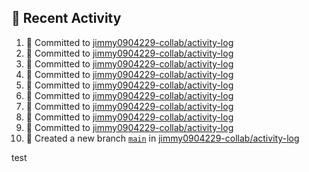 ## 📌 Recent Activity
<!--START_SECTION:activity-->
1. 📝 Committed to [jimmy0904229-collab/activity-log](https://github.com/jimmy0904229-collab/activity-log/commit/78cffc20d0e7e3276b0b965e971eeed96d73a738)
2. 📝 Committed to [jimmy0904229-collab/activity-log](https://github.com/jimmy0904229-collab/activity-log/commit/1aba30e40f74429e4f7ef2a9a7fad57510fb0ac9)
3. 📝 Committed to [jimmy0904229-collab/activity-log](https://github.com/jimmy0904229-collab/activity-log/commit/4ba88c3f0a92bef70a45d60484fbd00be4ebb0ea)
4. 📝 Committed to [jimmy0904229-collab/activity-log](https://github.com/jimmy0904229-collab/activity-log/commit/a3c2143740d0f73af75f6365b586093b02005553)
5. 📝 Committed to [jimmy0904229-collab/activity-log](https://github.com/jimmy0904229-collab/activity-log/commit/1123cc59b020d086a92131fa0a494da127b3a114)
6. 📝 Committed to [jimmy0904229-collab/activity-log](https://github.com/jimmy0904229-collab/activity-log/commit/f310bc601336e969653b945f78cf7b66daef17d3)
7. 📝 Committed to [jimmy0904229-collab/activity-log](https://github.com/jimmy0904229-collab/activity-log/commit/0774ed6c7925e135fce8e1f3afa2d6d71236c5b3)
8. 📝 Committed to [jimmy0904229-collab/activity-log](https://github.com/jimmy0904229-collab/activity-log/commit/a3d57e65d17e1f312ea26223e54e67b1c8927ac9)
9. 📝 Committed to [jimmy0904229-collab/activity-log](https://github.com/jimmy0904229-collab/activity-log/commit/cd7a9fd808616d6094564073decfd6bfb73287d8)
10. 🎉 Created a new branch [`main`](https://github.com/jimmy0904229-collab/activity-log/tree/main) in [jimmy0904229-collab/activity-log](https://github.com/jimmy0904229-collab/activity-log)
<!--END_SECTION:activity-->
test
